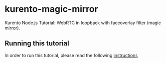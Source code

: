 kurento-magic-mirror
====================

Kurento Node.js Tutorial: WebRTC in loopback with faceoverlay filter (magic mirror).

Running this tutorial
---------------------

In order to run this tutorial, please read the following [instructions](https://kurento.openvidu.io/docs/current/tutorials/node/tutorial-magicmirror.html)

